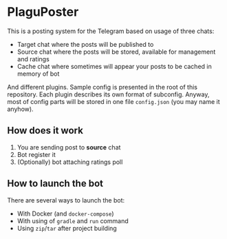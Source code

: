 # PlaguPoster

This is a posting system for the Telegram based on usage of three chats:

* Target chat where the posts will be published to
* Source chat where the posts will be stored, available for management and ratings
* Cache chat where sometimes will appear your posts to be cached in memory of bot

And different plugins. Sample config is presented in the root of this repository.
Each plugin describes its own format of subconfig. Anyway, most of config parts will be stored in one
file `config.json` (you may name it anyhow).

## How does it work

1. You are sending post to __source__ chat
2. Bot register it
3. (Optionally) bot attaching ratings poll

## How to launch the bot

There are several ways to launch the bot:

* With Docker (and `docker-compose`)
* With using of `gradle` and `run` command
* Using `zip`/`tar` after project building


